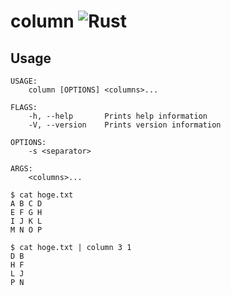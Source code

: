# column ![Rust](https://github.com/YMatoi/column/workflows/Rust/badge.svg)

## Usage

```
USAGE:
    column [OPTIONS] <columns>...

FLAGS:
    -h, --help       Prints help information
    -V, --version    Prints version information

OPTIONS:
    -s <separator>        

ARGS:
    <columns>...   
```

```
$ cat hoge.txt
A B C D
E F G H
I J K L
M N O P

$ cat hoge.txt | column 3 1
D B
H F
L J
P N
```
